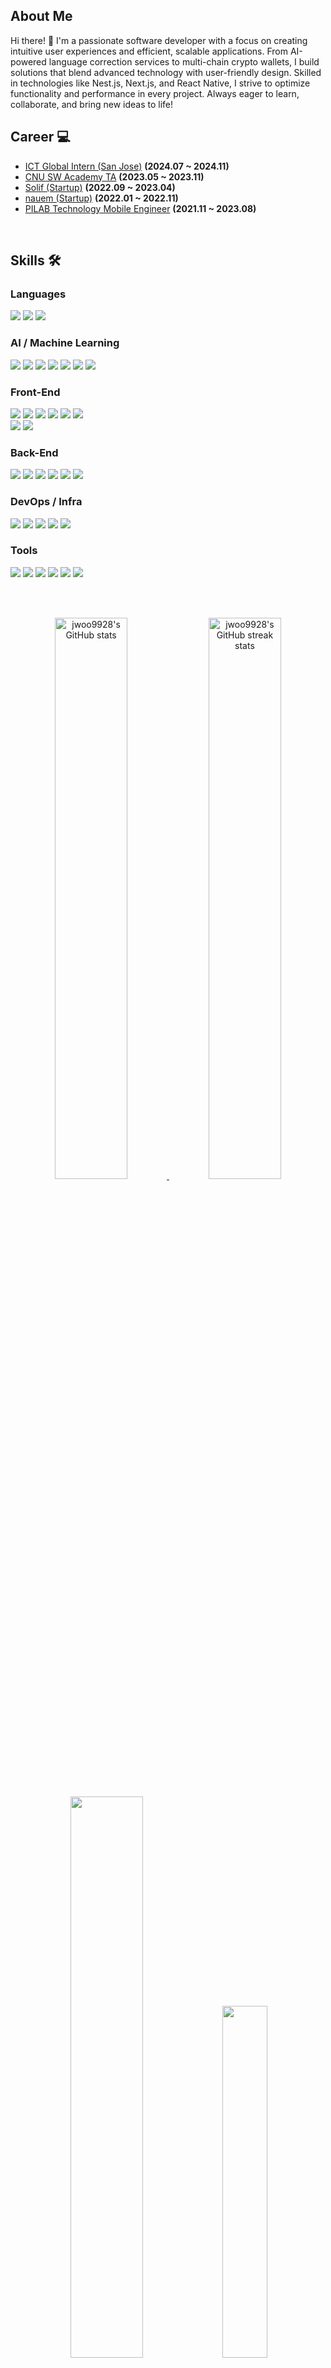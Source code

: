 <!--<h1 align=center>jwoo9928's Github 👋 </h1>

<h2 align=center> status!! 🌱 </h2>
</br>

<img src="https://github-readme-stats.vercel.app/api/top-langs/?username=jwoo9928&layout=compact&theme=calm" /></br>** -->
## About Me
Hi there! 👋
I'm a passionate software developer with a focus on creating intuitive user experiences and efficient, scalable applications. From AI-powered language correction services to multi-chain crypto wallets, I build solutions that blend advanced technology with user-friendly design. Skilled in technologies like Nest.js, Next.js, and React Native, I strive to optimize functionality and performance in every project. Always eager to learn, collaborate, and bring new ideas to life!
<br/>

## Career 💻
- [ICT Global Intern (San Jose)](https://www.ictintern.or.kr/homepage/system/systemViewG.do) **(2024.07 ~ 2024.11)**
- [CNU SW Academy TA](https://bit.ly/cnu-sw-academy) **(2023.05 ~ 2023.11)**
- [Solif (Startup)](https://www.solif.co/) **(2022.09 ~ 2023.04)**
- [nauem (Startup)](https://guristartup.or.kr/bbs/content.php?co_id=companyList/) **(2022.01 ~ 2022.11)**
- [PILAB Technology Mobile Engineer](https://pilab.co/) **(2021.11 ~ 2023.08)**
<br/>

## Skills 🛠
 ### Languages

<img src="https://img.shields.io/badge/JavaScript-F7DF1E?style=flat-square&logo=JavaScript&logoColor=black"/> <img src="https://img.shields.io/badge/TypeScript-3178C6?style=flat-square&logo=TypeScript&logoColor=white"/> <img src="https://img.shields.io/badge/Python-3776AB?style=flat-square&logo=Python&logoColor=white"/>

### AI / Machine Learning
<img src="https://img.shields.io/badge/Python-3776AB?style=flat-square&logo=Python&logoColor=white"/> <img src="https://img.shields.io/badge/Colab-F9AB00?style=flat-square&logo=Google-Colab&logoColor=white"/> <img src="https://img.shields.io/badge/Unsloth-4B0082?style=flat-square&logo=OpenAI&logoColor=white"/> <img src="https://img.shields.io/badge/HuggingFace-FF6F00?style=flat-square&logo=hugging-face&logoColor=white"/> <img src="https://img.shields.io/badge/Transformers-FF9900?style=flat-square&logo=OpenAI&logoColor=white"/> <img src="https://img.shields.io/badge/PEFT-FFCC00?style=flat-square&logo=OpenAI&logoColor=black"/> <img src="https://img.shields.io/badge/LoRA-8A2BE2?style=flat-square&logo=OpenAI&logoColor=white"/>

### Front-End
<img src="https://img.shields.io/badge/React Native-61DAFB?style=flat-square&logo=React&logoColor=white"/> <img src="https://img.shields.io/badge/React-61DAFB?style=flat-square&logo=React&logoColor=white"/> <img src="https://img.shields.io/badge/Webpack-8DD6F9?style=flat-square&logo=Webpack&logoColor=white"/> <img src="https://img.shields.io/badge/Recoil-000000?style=flat-square&logo=React&logoColor=white"/> <img src="https://img.shields.io/badge/Styled Components-DB7093?style=flat-square&logo=styled-components&logoColor=white"/> <img src="https://img.shields.io/badge/next.js-000000?style=flat-square&logo=next.js&logoColor=white"/><br>
<img src="https://img.shields.io/badge/HTML5-E34F26?style=flat-square&logo=HTML5&logoColor=white"/> <img src="https://img.shields.io/badge/CSS3-1572B6?style=flat-square&logo=CSS3&logoColor=white"/> 

### Back-End

<img src="https://img.shields.io/badge/Node.js-339933?style=flat-square&logo=Node.js&logoColor=white"/> <img src="https://img.shields.io/badge/Express-000000?style=flat-square&logo=Express&logoColor=white"/> <img src="https://img.shields.io/badge/NestJS-E0234E?style=flat-square&logo=NestJS&logoColor=white"/> <img src="https://img.shields.io/badge/MySQL-4479A1?style=flat-square&logo=MySQL&logoColor=white"/> <img src="https://img.shields.io/badge/MongoDB-47A248?style=flat-square&logo=MongoDB&logoColor=white"/> <img src="https://img.shields.io/badge/FastAPI-009688?style=flat-square&logo=FastAPI&logoColor=white"/>

### DevOps / Infra

<img src="https://img.shields.io/badge/Amazon AWS-232F3E?style=flat-square&logo=AmazonAWS&logoColor=white"/> <img src="https://img.shields.io/badge/Docker-2496ED?style=flat-square&logo=Docker&logoColor=white"/> <img src="https://img.shields.io/badge/Nginx-009639?style=flat-square&logo=Nginx&logoColor=white"/> <img src="https://img.shields.io/badge/GitHub Actions-2088FF?style=flat-square&logo=GitHubActions&logoColor=white"/> <img src="https://img.shields.io/badge/Firebase-FFCA28?style=flat-square&logo=Firebase&logoColor=white"/>

### Tools

<img src="https://img.shields.io/badge/Git-F05032?style=flat-square&logo=Git&logoColor=white"/> <img src="https://img.shields.io/badge/Github-181717?style=flat-square&logo=Github&logoColor=white"/> <img src="https://img.shields.io/badge/Slack-4A154B?style=flat-square&logo=Slack&logoColor=white"/> <img src="https://img.shields.io/badge/Notion-000000?style=flat-square&logo=Notion&logoColor=white"/> <img src="https://img.shields.io/badge/Figma-F24E1E?style=flat-square&logo=Figma&logoColor=white"/> <img src="https://img.shields.io/badge/Jira-0052CC?style=flat-square&logo=JiraSoftware&logoColor=white"/>


<!-- <br/> [![trophy](https://github-profile-trophy.vercel.app/?username=jwoo9928)](https://github.com/ryo-ma/github-profile-trophy) -->
<br/><br/>

<p align="center">

<!-- GitHub Stats -->
<a href="https://github.com/jwoo9928?tab=repositories">
    <img src="https://github-readme-stats.vercel.app/api?username=jwoo9928&theme=gotham&show_icons=true&count_private=true&hide_border=true" width="48%" alt="jwoo9928's GitHub stats"/>
</a>

<!-- GitHub Streak Stats -->
<a href="https://github.com/jwoo9928?tab=stars">
    <img src="https://github-readme-streak-stats.herokuapp.com?user=jwoo9928&theme=gotham&hide_border=true&date_format=M%20j%5B%2C%20Y%5D" width="48%" alt="jwoo9928's GitHub streak stats"/>
</a>

</p>

<!-- Profile Activity Graph
 <p align="center">
    <a href="https://wakatime.com/@jwoo9928">
        <img src="https://github-readme-activity-graph.vercel.app/graph?username=jwoo9928&theme=react-dark&hide_border=true&area=true&custom_title=Total%20Contribution%20Graph%20for%20jwoo9928" width="95%" alt="jwoo9928's activity graph"/>
    </a>
</p> -->
<p align="center">
<img src="https://github-readme-stats.vercel.app/api/top-langs/?username=jwoo9928&layout=compact&theme=blue-green&hide_border=true&area=true" width="48%" />
<a href="https://github.com/PrinceGoblinTech?tab=achievements"><img src="https://github-profile-trophy.vercel.app/?username=jwoo9928&theme=onestar&no-frame=true&column=3&row=2"  width="38%" /></a>
</p>

